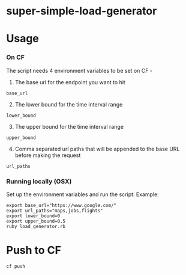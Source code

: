 # super-simple-load-generator

# Usage

### On CF 
The script needs 4 environment variables to be set on CF - 
1. The base url for the endpoint you want to hit
```
base_url
``` 

2. The lower bound for the time interval range 
```
lower_bound
```

3. The upper bound for the time interval range
```
upper_bound
```

4. Comma separated url paths that will be appended to the base URL before making the request
```
url_paths
```

### Running locally (OSX)

Set up the environment variables and run the script. Example: 

```
export base_url="https://www.google.com/"
export url_paths="maps,jobs,flights"
export lower_bound=0
export upper_bound=0.5
ruby load_generator.rb
```

# Push to CF

```
cf push
```
